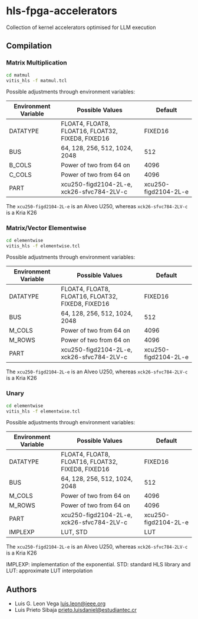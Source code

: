 # hls-fpga-accelerators

Collection of kernel accelerators optimised for LLM execution

## Compilation

### Matrix Multiplication

```bash
cd matmul
vitis_hls -f matmul.tcl
```

Possible adjustments through environment variables:

| Environment Variable | Possible Values | Default |
|----------------------|-----------------|---------|
| DATATYPE             | FLOAT4, FLOAT8, FLOAT16, FLOAT32, FIXED8, FIXED16 | FIXED16 |
| BUS             | 64, 128, 256, 512, 1024, 2048 | 512 |
| B_COLS             | Power of two from 64 on | 4096 |
| C_COLS             | Power of two from 64 on | 4096 |
| PART               | xcu250-figd2104-2L-e, xck26-sfvc784-2LV-c | xcu250-figd2104-2L-e |

The `xcu250-figd2104-2L-e` is an Alveo U250, whereas `xck26-sfvc784-2LV-c` is a Kria K26

### Matrix/Vector Elementwise

```bash
cd elementwise
vitis_hls -f elementwise.tcl
```

Possible adjustments through environment variables:

| Environment Variable | Possible Values | Default |
|----------------------|-----------------|---------|
| DATATYPE             | FLOAT4, FLOAT8, FLOAT16, FLOAT32, FIXED8, FIXED16 | FIXED16 |
| BUS             | 64, 128, 256, 512, 1024, 2048 | 512 |
| M_COLS             | Power of two from 64 on | 4096 |
| M_ROWS             | Power of two from 64 on | 4096 |
| PART               | xcu250-figd2104-2L-e, xck26-sfvc784-2LV-c | xcu250-figd2104-2L-e |

The `xcu250-figd2104-2L-e` is an Alveo U250, whereas `xck26-sfvc784-2LV-c` is a Kria K26

### Unary

```bash
cd elementwise
vitis_hls -f elementwise.tcl
```

Possible adjustments through environment variables:

| Environment Variable | Possible Values | Default |
|----------------------|-----------------|---------|
| DATATYPE             | FLOAT4, FLOAT8, FLOAT16, FLOAT32, FIXED8, FIXED16 | FIXED16 |
| BUS             | 64, 128, 256, 512, 1024, 2048 | 512 |
| M_COLS             | Power of two from 64 on | 4096 |
| M_ROWS             | Power of two from 64 on | 4096 |
| PART               | xcu250-figd2104-2L-e, xck26-sfvc784-2LV-c | xcu250-figd2104-2L-e |
| IMPLEXP               | LUT, STD | LUT |

The `xcu250-figd2104-2L-e` is an Alveo U250, whereas `xck26-sfvc784-2LV-c` is a Kria K26

IMPLEXP: implementation of the exponential. STD: standard HLS library and LUT: approximate LUT interpolation

## Authors

* Luis G. Leon Vega <luis.leon@ieee.org>
* Luis Prieto Sibaja <prieto.luisdaniel@estudiantec.cr>
